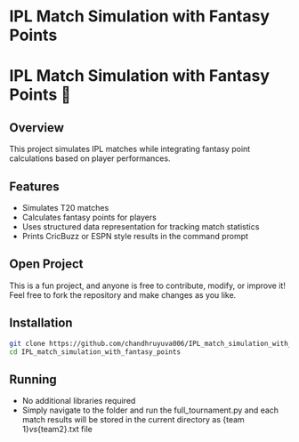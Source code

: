 # IPL Match Simulation with Fantasy Points

# IPL Match Simulation with Fantasy Points 🏏

## Overview
This project simulates IPL matches while integrating fantasy point calculations based on player performances.

## Features
- Simulates T20 matches
- Calculates fantasy points for players
- Uses structured data representation for tracking match statistics
- Prints CricBuzz or ESPN style results in the command prompt

## Open Project
This is a fun project, and anyone is free to contribute, modify, or improve it! Feel free to fork the repository and make changes as you like.

## Installation
```sh
git clone https://github.com/chandhruyuva006/IPL_match_simulation_with_fantasy_points.git
cd IPL_match_simulation_with_fantasy_points 
```
## Running
- No additional libraries required
- Simply navigate to the folder and run the full_tournament.py and each match results will be stored in the current directory as {team 1}_vs_{team2}.txt file
